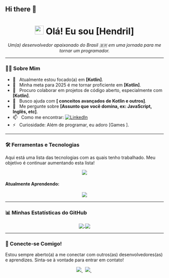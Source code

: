 ## Hi there 👋

<h1 align="center">
  <img src="https://media.giphy.com/media/hvRJCLFzcasrR4ia7z/giphy.gif" width="28px">
  Olá! Eu sou [Hendril]
</h1>

<p align="center">
  <em>Um(a) desenvolvedor apaixonado do Brasil 🇧🇷 em uma jornada para me tornar um programador.</em>
</p>

---

### 👨‍💻 Sobre Mim

- 🔭 &nbsp; Atualmente estou focado(a) em **[Kotlin]**.
- 🌱 &nbsp; Minha meta para 2025 é me tornar proficiente em **[Kotlin]**.
- 👯 &nbsp; Procuro colaborar em projetos de código aberto, especialmente com **[Kotlin]**.
- 🤔 &nbsp; Busco ajuda com **[ conceitos avançados de Kotlin e outros]**.
- 💬 &nbsp; Me pergunte sobre **[Assunto que você domina, ex: JavaScript, Inglês, etc]**.
- 📫 &nbsp; Como me encontrar: [![LinkedIn](https://img.shields.io/badge/LinkedIn-0077B5?style=for-the-badge&logo=linkedin&logoColor=white)]([](https://www.linkedin.com/in/hendril-soares-7b52a8235))
- ⚡ &nbsp; Curiosidade: Além de programar, eu adoro [Games ].

---

### 🛠️ Ferramentas e Tecnologias

Aqui está uma lista das tecnologias com as quais tenho trabalhado. Meu objetivo é continuar aumentando esta lista!

<p align="center">
  <a href="https://skillicons.dev">
    <img src="https://skillicons.dev/icons?i=js,react,kotlin,java,git&perline=5" />
  </a>
</p>

#### Atualmente Aprendendo:
<p align="center">
  <a href="https://skillicons.dev">
    <img src="https://skillicons.dev/icons?i=kotlin,java,js" />
  </a>
</p>

---

### 📊 Minhas Estatísticas do GitHub

<p align="center">
  <a href="https://github.com/anuraghazra/github-readme-stats">
    <img align="center" src="https://github-readme-stats.vercel.app/api?username=HendrilSoares&show_icons=true&theme=tokyonight&hide_border=true&include_all_commits=true&count_private=true" />
  </a>
  <a href="https://github.com/anuraghazra/github-readme-stats">
    <img align="center" src="https://github-readme-stats.vercel.app/api/top-langs/?username=HendrilSoares&layout=compact&theme=tokyonight&hide_border=true" />
  </a>
</p>

---

### 🤝 Conecte-se Comigo!

Estou sempre aberto(a) a me conectar com outros(as) desenvolvedores(as) e aprendizes. Sinta-se à vontade para entrar em contato!

<p align="center">
  <a href="[https://www.linkedin.com/in/HendrilSoares/](https://www.linkedin.com/in/hendril-soares-7b52a8235)">
    <img src="https://img.shields.io/badge/LinkedIn-0077B5?style=for-the-badge&logo=linkedin&logoColor=white" />
  </a>
  &nbsp;
  <a href="mailto:hendrilsoares1@gmail.com">
    <img src="https://img.shields.io/badge/Gmail-D14836?style=for-the-badge&logo=gmail&logoColor=white" />
  </a>
  &nbsp;
  </p>
